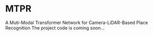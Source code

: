 # MTPR
A Muti-Modal Transformer Network for Camera-LiDAR-Based Place Recognition
The project code is coming soon...
